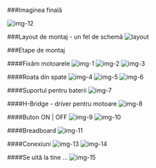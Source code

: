 
###Imaginea finală

![img-12](img/img_12.jpg)

###Layout de montaj - un fel de schemă
![layout](img/Layout.png)


###Etape de montaj

####Fixăm motoarele
![img-1](img/img_1.jpg)
![img-2](img/img_2.jpg)
![img-3](img/img_3.jpg)

####Roata din spate
![img-4](img/img_4.jpg)
![img-5](img/img_5.jpg)
![img-6](img/img_6.jpg)

####Suportul pentru baterii
![img-7](img/img_7.jpg)

####H-Bridge - driver pentru motoare
![img-8](img/img_8.jpg)

####Buton ON | OFF
![img-9](img/img_9.jpg)
![img-10](img/img_10.jpg)


####Breadboard
![img-11](img/img_11.jpg)


####Conexiuni 
![img-13](img/img_13.jpg)
![img-14](img/img_14.jpg)

####Se uită la tine ... 
![img-15](img/img_15.jpg)